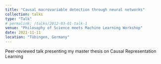 ```yaml
---
title: "Causal macrovariable detection through neural networks"
collection: talks
type: "Talk"
# permalink: /talks/2012-03-01-talk-1
venue: "Philosophy of Science meets Machine Learning Workshop"
date: 2021-11-11
location: "Tübingen, Germany"
---
```


Peer-reviewed talk presenting my master thesis on Causal Representation Learning